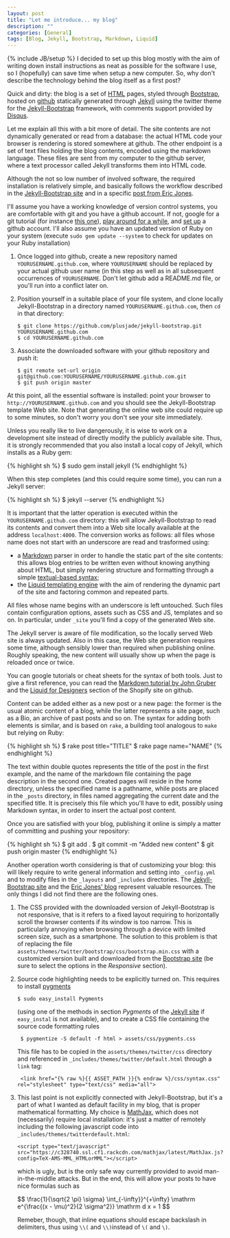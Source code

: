 ```yaml
---
layout: post
title: "Let me introduce... my blog"
description: ""
categories: [General]
tags: [Blog, Jekyll, Bootstrap, Markdown, Liquid]
---
```

{% include JB/setup %}
I decided to set up this blog mostly with the aim of writing down install
instructions as neat as possible for the software I use, so I (hopefully)
can save time when setup a new computer. So, why don't
describe the technology behind the blog itself as a first post?

Quick and dirty: the blog is a set of [HTML](http://en.wikipedia.org/wiki/HTML)
pages, styled through [Bootstrap](http://twitter.github.com/bootstrap/), hosted
on [github](http://github.com) statically generated through
[Jekyll](http://jekyllrb.com) using the twitter theme for the
[Jekyll-Bootstrap](http://jekyllbootstrap.com) framework, with comments support
provided by [Disqus](http://diqus.com).

Let me explain all this with a bit more of detail. The site contents are not
dynamically generated or read from a database: the actual HTML code your browser
is rendering is stored somewhere at github. The other endpoint is a set of text
files holding the blog contents, encoded using the markdown language. These files
are sent from my computer to the github server, where a text processor called
Jekyll transforms them into HTML code.

Although the not so low number of involved software, the required installation is
relatively simple, and basically follows the workflow described in the
[Jekyll-Bootstrap site](http://jekyllbootstrap.com) and in a specific [post from
Eric Jones](http://erjjones.github.com/blog/How-I-built-my-blog-in-one-day).

I'll assume you have a working knowledge of version control systems, you are
comfortable with git and you have a github account. If not, google for a git
tutorial (for instance [this one](http://learn.github.com/p/intro.html)),
[play around for a while](http://try.github.com), and [set
up](http://github.com/signup) a github account. I'll also assume you have an
updated version of Ruby on your system (execute `sudo gem update --system` to
check for updates on your Ruby installation)

1. Once logged into github, create a new repository named
   `YOURUSERNAME.github.com`, where `YOURUSERNAME` should be replaced by your
   actual github user name (in this step as well as in all subsequent occurrences
   of `YOURUSERNAME`. Don't let github add a README.md file, or you'll run
   into a conflict later on.
2. Position yourself in a suitable place of your file system, and clone locally
   Jekyll-Bootstrap in a directory named `YOURUSERNAME.github.com`, then `cd` in
   that directory:

       $ git clone https://github.com/plusjade/jekyll-bootstrap.git YOURUSERNAME.github.com
       $ cd YOURUSERNAME.github.com

3. Associate the downloaded software with your github repository and push it:

       $ git remote set-url origin git@github.com:YOURUSERNAME/YOURUSERNAME.github.com.git
       $ git push origin master

At this point, all the essential software is installed: point your browser to
`http://YOURUSERNAME.github.com` and you should see the Jekyll-Bootstrap template
Web site. Note that generating the online web site could require up to some minutes,
so don't worry you don't see your site immediately.

Unless you really like to live dangerously, it is wise to work on a development site
instead of directly modify the publicly available site. Thus, it is strongly recommended
that you also install a local copy of Jekyll, which installs as a Ruby gem:

{% highlight sh %}
$ sudo gem install jekyll
{% endhighlight %}

When this step completes (and this could require some time), you can run a
Jekyll server:

{% highlight sh %}
$ jekyll --server
{% endhighlight %}

It is important that the latter operation is executed within the
`YOURUSERNAME.github.com` directory: this will allow Jekyll-Bootstrap to read its contents
and convert them into a Web site locally available at the address `localhost:4000`.
The conversion works as follows: all files whose name does not start with an underscore
are read and trasformed using:

* a [Markdown](http://daringfireball.net/projects/markdown/) parser in order to
  handle the static part of the site contents: this allows blog entries to be written
  even without knowing anything about HTML, but simply rendering structure and formatting
  through a simple [textual-based
  syntax](http://daringfireball.net/projects/markdown/syntax);
* the [Liquid templating engine](http://liquidmarkup.org/) with the aim of rendering the
  dynamic part of the site and factoring common and repeated parts.

All files whose name begins with an underscore is left untouched. Such files contain
configuration options, assets such as CSS and JS, templates and so on. In particular,
under `_site` you'll find a copy of the generated Web site.

The Jekyll server is aware of file modification, so the locally served Web site is always
updated. Also in this case, the Web site generation requires some time,
although sensibly lower than required when publishing online. Roughly speaking, the new
content will usually show up when the page is reloaded once or twice.

You can google tutorials or cheat sheets for the syntax of both tools. Just to give a
first reference, you can read the [Markdown tutorial by John
Gruber](http://daringfireball.net/projects/markdown/) and the [Liquid for
Designers](https://github.com/Shopify/liquid/wiki/Liquid-for-Designers) section of the
Shopify site on github.

Content can be added either as a new post or a new page: the former is the usual
atomic content of a blog, while the latter represents a site page, such as a Bio, an
archive of past posts and so on. The syntax for adding both elements is similar, and
is based on `rake`, a building tool analogous to `make` but relying on Ruby:

{% highlight sh %}
$ rake post title="TITLE"
$ rake page name="NAME"
{% endhighlight %}

The text within double quotes represents the title of the post in the first example,
and the name of the markdown file containing the page description in the second one.
Created pages will reside in the home directory, unless the specified name is a
pathname, while posts are placed in the `_posts` directory, in files named aggregating
the current date and the specified title. It is precisely this file which you'll have
to edit, possibly using Markdown syntax, in order to insert the actual post content.

Once you are satisfied with your blog, publishing it online is simply a matter of
committing and pushing your repository:

{% highlight sh %}
$ git add .
$ git commit -m "Added new content"
$ git push origin master
{% endhighlight %}

Another operation worth considering is that of customizing your blog: this will likely
require to write general information and setting into `_config.yml` and to modify files
in the `_layouts` and `_includes` directories. The [Jekyll-Bootstrap
site](http://jekyllbootstrap.com/usage/blog-configuration.html) and the [Eric Jones'
blog](http://erjjones.github.com/blog/How-I-built-my-blog-in-one-day) represent
valuable resources. The only things I did not find there are the following ones.

1. The CSS provided with the downloaded version of Jekyll-Bootstrap is not responsive,
   that is it refers to a fixed layout requiring to horizontally scroll the browser
   contents if its window is too narrow. This is particularly annoying when browsing
   through a device with limited screen size, such as a smartphone. The solution to this
   problem is that of replacing the file
   `assets/themes/twitter/bootstrap/css/bootstrap.min.css` with a customized version
   built and downloaded from the [Bootstrap
   site](http://twitter.github.com/bootstrap/customize.html) (be sure to select
   the options in the *Responsive* section).
2. Source code highlighting needs to be explicitly turned on. This requires to install
   [pygments](http://pygments.org)

       $ sudo easy_install Pygments

    (using one of the methods in section *Pygments* of the [Jekyll
    site](https://github.com/mojombo/jekyll/wiki/Install) if `easy_instal` is not
    available), and to create a CSS file containing the source code formatting rules

        $ pygmentize -S default -f html > assets/css/pygments.css

    This file has to be copied in the `assets/themes/twitter/css` directory and
    referenced in `_includes/themes/twitter/default.html` through a `link` tag:

        <link href="{% raw %}{{ ASSET_PATH }}{% endraw %}/css/syntax.css" rel="stylesheet" type="text/css" media="all">

3. This last point is not explicitly connected with Jekyll-Bootstrap, but it's a
   part of what I wanted as default facility in my blog, that is proper mathematical
   formatting. My choice is [MathJax](http://www.mathjax.org), which does not
   (necessarily) require local installation: it's just a matter of remotely including
   the following javascript code into `_includes/themes/twitterdefault.html`:

       <script type="text/javascript" src="https://c328740.ssl.cf1.rackcdn.com/mathjax/latest/MathJax.js?config=TeX-AMS-MML_HTMLorMML"></script>

    which is ugly, but is the only safe way currently provided to avoid
    man-in-the-middle attacks. But in the end, this will allow your posts to
    have nice formulas such as

    $$ \frac{1}{\sqrt{2 \pi} \sigma} \int_{-\infty}}^{+\infty} \mathrm e^{\frac{(x - \mu)^2}{2 \sigma^2}} \mathrm d x = 1 $$

    Remeber, though,
    that inline equations should escape backslash in delimiters, thus using `\\(` and
    `\\)`instead of `\(` and `\)`.
